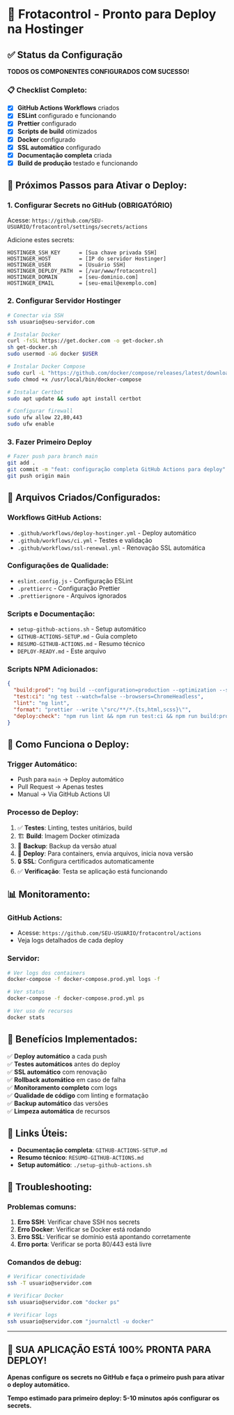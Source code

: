 # 🚀 Frotacontrol - Pronto para Deploy na Hostinger

## ✅ Status da Configuração

**TODOS OS COMPONENTES CONFIGURADOS COM SUCESSO!**

### 📋 Checklist Completo:

- [x] **GitHub Actions Workflows** criados
- [x] **ESLint** configurado e funcionando
- [x] **Prettier** configurado
- [x] **Scripts de build** otimizados
- [x] **Docker** configurado
- [x] **SSL automático** configurado
- [x] **Documentação completa** criada
- [x] **Build de produção** testado e funcionando

## 🎯 Próximos Passos para Ativar o Deploy:

### 1. **Configurar Secrets no GitHub** (OBRIGATÓRIO)

Acesse: `https://github.com/SEU-USUARIO/frotacontrol/settings/secrets/actions`

Adicione estes secrets:

```
HOSTINGER_SSH_KEY      = [Sua chave privada SSH]
HOSTINGER_HOST         = [IP do servidor Hostinger]
HOSTINGER_USER         = [Usuário SSH]
HOSTINGER_DEPLOY_PATH  = [/var/www/frotacontrol]
HOSTINGER_DOMAIN       = [seu-dominio.com]
HOSTINGER_EMAIL        = [seu-email@exemplo.com]
```

### 2. **Configurar Servidor Hostinger**

```bash
# Conectar via SSH
ssh usuario@seu-servidor.com

# Instalar Docker
curl -fsSL https://get.docker.com -o get-docker.sh
sh get-docker.sh
sudo usermod -aG docker $USER

# Instalar Docker Compose
sudo curl -L "https://github.com/docker/compose/releases/latest/download/docker-compose-$(uname -s)-$(uname -m)" -o /usr/local/bin/docker-compose
sudo chmod +x /usr/local/bin/docker-compose

# Instalar Certbot
sudo apt update && sudo apt install certbot

# Configurar firewall
sudo ufw allow 22,80,443
sudo ufw enable
```

### 3. **Fazer Primeiro Deploy**

```bash
# Fazer push para branch main
git add .
git commit -m "feat: configuração completa GitHub Actions para deploy"
git push origin main
```

## 🔧 Arquivos Criados/Configurados:

### **Workflows GitHub Actions:**
- `.github/workflows/deploy-hostinger.yml` - Deploy automático
- `.github/workflows/ci.yml` - Testes e validação
- `.github/workflows/ssl-renewal.yml` - Renovação SSL automática

### **Configurações de Qualidade:**
- `eslint.config.js` - Configuração ESLint
- `.prettierrc` - Configuração Prettier
- `.prettierignore` - Arquivos ignorados

### **Scripts e Documentação:**
- `setup-github-actions.sh` - Setup automático
- `GITHUB-ACTIONS-SETUP.md` - Guia completo
- `RESUMO-GITHUB-ACTIONS.md` - Resumo técnico
- `DEPLOY-READY.md` - Este arquivo

### **Scripts NPM Adicionados:**
```json
{
  "build:prod": "ng build --configuration=production --optimization --source-map=false",
  "test:ci": "ng test --watch=false --browsers=ChromeHeadless",
  "lint": "ng lint",
  "format": "prettier --write \"src/**/*.{ts,html,scss}\"",
  "deploy:check": "npm run lint && npm run test:ci && npm run build:prod"
}
```

## 🚀 Como Funciona o Deploy:

### **Trigger Automático:**
- Push para `main` → Deploy automático
- Pull Request → Apenas testes
- Manual → Via GitHub Actions UI

### **Processo de Deploy:**
1. ✅ **Testes**: Linting, testes unitários, build
2. 🏗️ **Build**: Imagem Docker otimizada
3. 💾 **Backup**: Backup da versão atual
4. 🚀 **Deploy**: Para containers, envia arquivos, inicia nova versão
5. 🔒 **SSL**: Configura certificados automaticamente
6. ✅ **Verificação**: Testa se aplicação está funcionando

## 📊 Monitoramento:

### **GitHub Actions:**
- Acesse: `https://github.com/SEU-USUARIO/frotacontrol/actions`
- Veja logs detalhados de cada deploy

### **Servidor:**
```bash
# Ver logs dos containers
docker-compose -f docker-compose.prod.yml logs -f

# Ver status
docker-compose -f docker-compose.prod.yml ps

# Ver uso de recursos
docker stats
```

## 🎉 Benefícios Implementados:

✅ **Deploy automático** a cada push  
✅ **Testes automáticos** antes do deploy  
✅ **SSL automático** com renovação  
✅ **Rollback automático** em caso de falha  
✅ **Monitoramento completo** com logs  
✅ **Qualidade de código** com linting e formatação  
✅ **Backup automático** das versões  
✅ **Limpeza automática** de recursos  

## 🔗 Links Úteis:

- **Documentação completa**: `GITHUB-ACTIONS-SETUP.md`
- **Resumo técnico**: `RESUMO-GITHUB-ACTIONS.md`
- **Setup automático**: `./setup-github-actions.sh`

## 🚨 Troubleshooting:

### **Problemas comuns:**
1. **Erro SSH**: Verificar chave SSH nos secrets
2. **Erro Docker**: Verificar se Docker está rodando
3. **Erro SSL**: Verificar se domínio está apontando corretamente
4. **Erro porta**: Verificar se porta 80/443 está livre

### **Comandos de debug:**
```bash
# Verificar conectividade
ssh -T usuario@servidor.com

# Verificar Docker
ssh usuario@servidor.com "docker ps"

# Verificar logs
ssh usuario@servidor.com "journalctl -u docker"
```

---

## 🎯 **SUA APLICAÇÃO ESTÁ 100% PRONTA PARA DEPLOY!**

**Apenas configure os secrets no GitHub e faça o primeiro push para ativar o deploy automático.**

**Tempo estimado para primeiro deploy: 5-10 minutos após configurar os secrets.**
